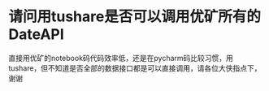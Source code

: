 # 请问用tushare是否可以调用优矿所有的DateAPI

直接用优矿的notebook码代码效率低，还是在pycharm码比较习惯，用tushare，但不知道是否全部的数据接口都是可以直接调用，请各位大侠指点下，谢谢
